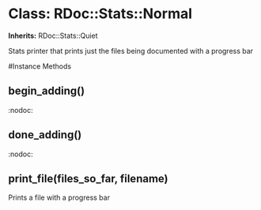 # Class: RDoc::Stats::Normal
**Inherits:** RDoc::Stats::Quiet
    

Stats printer that prints just the files being documented with a progress bar



#Instance Methods
## begin_adding() [](#method-i-begin_adding)
:nodoc:

## done_adding() [](#method-i-done_adding)
:nodoc:

## print_file(files_so_far, filename) [](#method-i-print_file)
Prints a file with a progress bar

